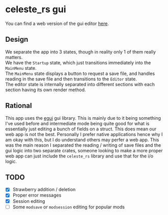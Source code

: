 # celeste_rs gui
You can find a web version of the gui editor [here](https://maddymakesgames.github.io/celeste_rs/).<br>

## Design
We separate the app into 3 states, though in reality only 1 of them really matters.<br>
We have the `Startup` state, which just transitions immediately into the `MainMenu` state.<br>
The `MainMenu` state displays a button to request a save file, and handles reading in the save file and then transitions to the `Editor` state.<br>
The editor state is internally separated into different sections with each section having its own render method.
## Rational
This app uses the [egui](https://github.com/emilk/egui) gui library. This is mainly due to it being something I've used before and intermediate mode being quite good for what is essentially just editing a bunch of fields on a struct. This does mean our web app is not the best. Personally I prefer native applications hence why I am okay with this, but I do understand others may perfer a web app. This was the main reason I separated the reading / writing of save files and the gui logic into two separate crates, someone looking to make a more proper web app can just include the `celeste_rs` library and use that for the i/o logic.

## TODO
- [x] Strawberry addition / deletion
- [x] Proper error messages
- [x] Session editing
- [ ] Some `modsave` or `modsession` editing for popular mods 